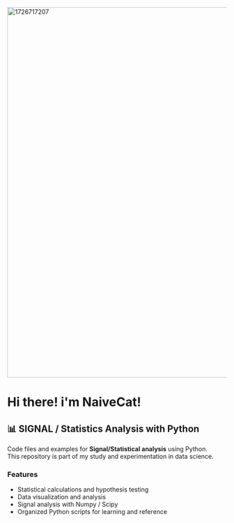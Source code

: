 
<img width="850" height="850" alt="1726717207" src="https://github.com/user-attachments/assets/2b1c0b20-0cb2-44eb-9899-a169d32f75b6" />

# Hi there! i'm NaiveCat!


## 📊 SIGNAL / Statistics Analysis with Python

Code files and examples for **Signal/Statistical analysis** using Python.  
This repository is part of my study and experimentation in data science.

### Features
- Statistical calculations and hypothesis testing
- Data visualization and analysis
- Signal analysis with Numpy / Scipy
- Organized Python scripts for learning and reference
